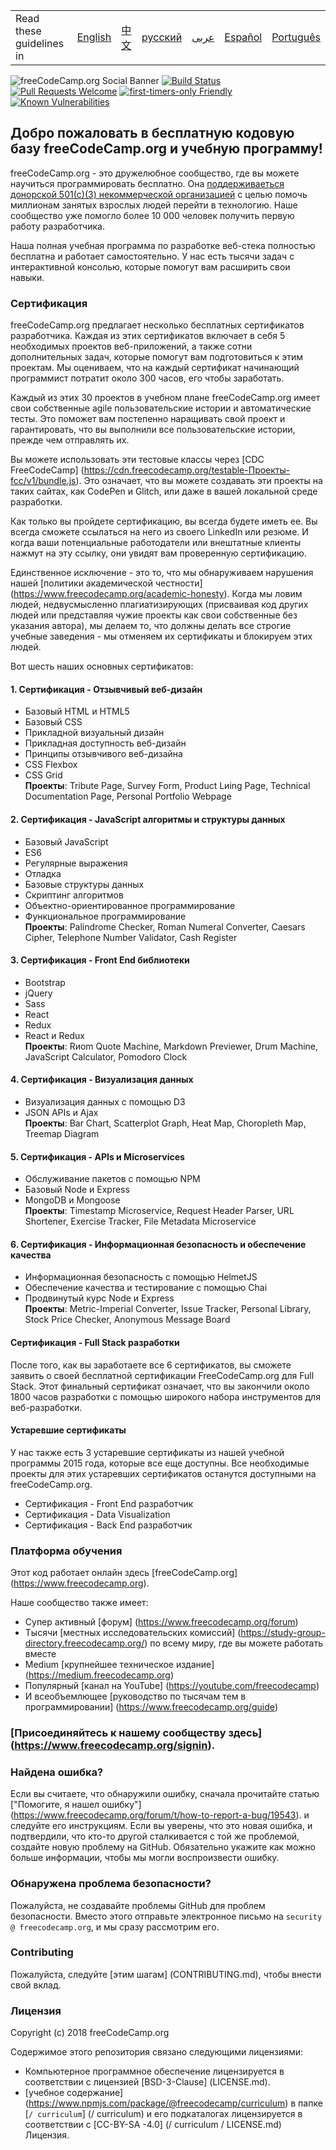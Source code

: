 <table>
    <tr>
        <td> Read these guidelines in </td>
        <td><a href="/CONTRIBUTING.md"> English </a></td>
        <td><a href="/docs/chinese/README.md"> 中文 </a></td>
        <td><a href="/docs/russian/README.md"> русский </a></td>
        <td><a href="/docs/arabic/README.md"> عربى </a></td>
        <td><a href="/docs/spanish/README.md"> Español </a></td>
        <td><a href="/docs/portuguese/README.md"> Português </a></td>
    </tr>
</table>

![freeCodeCamp.org Social Banner](https://s3.amazonaws.com/freecodecamp/wide-social-banner.png)
[![Build Status](https://travis-ci.org/freeCodeCamp/freeCodeCamp.svg?branch=staging)](https://travis-ci.org/freeCodeCamp/freeCodeCamp)
[![Pull Requests Welcome](https://img.shields.io/badge/PRs-welcome-brightgreen.svg?style=flat)](http://makeapullrequest.com)
[![first-timers-only Friendly](https://img.shields.io/badge/first--timers--only-friendly-blue.svg)](http://www.firsttimersonly.com/)
[![Known Vulnerabilities](https://snyk.io/test/github/freecodecamp/freecodecamp/badge.svg)](https://snyk.io/test/github/freecodecamp/freecodecamp)

## Добро пожаловать в бесплатную кодовую базу freeCodeCamp.org и учебную программу!

freeCodeCamp.org - это дружелюбное сообщество, где вы можете научиться программировать бесплатно. Она [поддерживаеться донорской 501(c)(3) некоммерческой организацией](https://donate.freecodecamp.org) с целью помочь миллионам занятых взрослых людей перейти в технологию. Наше сообщество уже помогло более 10 000 человек получить первую работу разработчика.

Наша полная учебная программа по разработке веб-стека полностью бесплатна и работает самостоятельно. У нас есть тысячи задач с интерактивной консолью, которые помогут вам расширить свои навыки.

### Сертификация

freeCodeCamp.org предлагает несколько бесплатных сертификатов разработчика. Каждая из этих сертификатов включает в себя 5 необходимых проектов веб-приложений, а также сотни дополнительных задач, которые помогут вам подготовиться к этим проектам. Мы оцениваем, что на каждый сертификат начинающий программист потратит около 300 часов, его чтобы заработать.

Каждый из этих 30 проектов в учебном плане freeCodeCamp.org имеет свои собственные agile пользовательские истории и автоматические тесты. Это поможет вам постепенно наращивать свой проект и гарантировать, что вы выполнили все пользовательские истории, прежде чем отправлять их.

Вы можете использовать эти тестовые классы через [CDC FreeCodeCamp] (https://cdn.freecodecamp.org/testable-Проекты-fcc/v1/bundle.js). Это означает, что вы можете создавать эти проекты на таких сайтах, как CodePen и Glitch, или даже в вашей локальной среде разработки.

Как только вы пройдете сертификацию, вы всегда будете иметь ее. Вы всегда сможете ссылаться на него из своего LinkedIn или резюме. И когда ваши потенциальные работодатели или внештатные клиенты нажмут на эту ссылку, они увидят вам проверенную сертификацию.

Единственное исключение - это то, что мы обнаруживаем нарушения нашей [политики академической честности] (https://www.freecodecamp.org/academic-honesty). Когда мы ловим людей, недвусмысленно плагиатизирующих (присваивая код других людей или представляя чужие проекты как свои собственные без указания автора), мы делаем то, что должны делать все строгие учебные заведения - мы отменяем их сертификаты и блокируем этих людей.

Вот шесть наших основных сертификатов:

#### 1. Сертификация - Отзывчивый веб-дизайн

- Базовый HTML и HTML5
- Базовый CSS
- Прикладной визуальный дизайн
- Прикладная доступность веб-дизайн
- Принципы отзывчивого веб-дизайна
- CSS Flexbox
- CSS Grid <br />
  **Проекты**: Tribute Page, Survey Form, Product Lиing Page, Technical Documentation Page, Personal Portfolio Webpage

#### 2.  Сертификация - JavaScript алгоритмы и структуры данных

- Базовый JavaScript
- ES6
- Регулярные выражения
- Отладка
- Базовые структуры данных
- Скриптинг алгоритмов
- Объектно-ориентированное программирование
- Функциональное программирование <br />
  **Проекты**: Palindrome Checker, Roman Numeral Converter, Caesars Cipher, Telephone Number Validator, Cash Register

#### 3. Сертификация - Front End библиотеки

- Bootstrap
- jQuery
- Sass
- React
- Redux
- React и Redux <br />
  **Проекты**: Rиom Quote Machine, Markdown Previewer, Drum Machine, JavaScript Calculator, Pomodoro Clock

#### 4. Сертификация - Визуализация данных

- Визуализация данных с помощью D3
- JSON APIs и Ajax <br />
  **Проекты**: Bar Chart, Scatterplot Graph, Heat Map, Choropleth Map, Treemap Diagram

#### 5. Сертификация - APIs и Microservices

- Обслуживание пакетов с помощью NPM
- Базовый Node и Express
- MongoDB и Mongoose <br />
  **Проекты**: Timestamp Microservice, Request Header Parser, URL Shortener, Exercise Tracker, File Metadata Microservice

#### 6. Сертификация - Информационная безопасность и обеспечение качества

- Информационная безопасность с помощью HelmetJS
- Обеспечение качества и тестирование с помощью Chai
- Продвинутый курс Node и Express <br />
  **Проекты**: Metric-Imperial Converter, Issue Tracker, Personal Library, Stock Price Checker, Anonymous Message Board

#### Сертификация - Full Stack разработки

После того, как вы заработаете все 6 сертификатов, вы сможете заявить о своей бесплатной сертификации FreeCodeCamp.org для Full Stack. Этот финальный сертификат означает, что вы закончили около 1800 часов разработки с помощью широкого набора инструментов для веб-разработки.

#### Устаревшие сертификаты

У нас также есть 3 устаревшие сертификаты из нашей учебной программы 2015 года, которые все еще доступны. Все необходимые проекты для этих устаревших сертификатов останутся доступными на freeCodeCamp.org.

- Сертификация - Front End разработчик
- Сертификация - Data Visualization
- Сертификация - Back End разработчик

### Платформа обучения

Этот код работает онлайн здесь [freeCodeCamp.org] (https://www.freecodecamp.org).

Наше сообщество также имеет:

- Супер активный [форум] (https://www.freecodecamp.org/forum)
- Тысячи [местных исследовательских комиссий] (https://study-group-directory.freecodecamp.org/) по всему миру, где вы можете работать вместе
- Medium [крупнейшее техническое издание] (https://medium.freecodecamp.org)
- Популярный [канал на YouTube] (https://youtube.com/freecodecamp)
- И всеобъемлющее [руководство по тысячам тем в программировании] (https://www.freecodecamp.org/guide)

### [Присоединяйтесь к нашему сообществу здесь] (https://www.freecodecamp.org/signin).

### Найдена ошибка?

Если вы считаете, что обнаружили ошибку, сначала прочитайте статью ["Помогите, я нашел ошибку"] ​​(https://www.freecodecamp.org/forum/t/how-to-report-a-bug/19543). и следуйте его инструкциям. Если вы уверены, что это новая ошибка, и подтвердили, что кто-то другой сталкивается с той же проблемой, создайте новую проблему на GitHub. Обязательно укажите как можно больше информации, чтобы мы могли воспроизвести ошибку.

### Обнаружена проблема безопасности?

Пожалуйста, не создавайте проблемы GitHub для проблем безопасности. Вместо этого отправьте электронное письмо на `security @ freecodecamp.org`, и мы сразу рассмотрим его.

### Contributing

Пожалуйста, следуйте [этим шагам] (CONTRIBUTING.md), чтобы внести свой вклад.

### Лицензия

Copyright (c) 2018 freeCodeCamp.org

Содержимое этого репозитория связано следующими лицензиями:

- Компьютерное программное обеспечение лицензируется в соответствии с лицензией [BSD-3-Clause] (LICENSE.md).
- [учебное содержание] (https://www.npmjs.com/package/@freecodecamp/curriculum) в папке [`/ curriculum`] (/ curriculum) и его подкаталогах лицензируется в соответствии с [CC-BY-SA -4.0] (/ curriculum / LICENSE.md) Лицензия.
